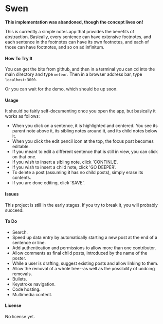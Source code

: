 # Swen

**This implementation was abandoned, though the concept lives on!**

This is currently a simple notes app that provides the benefits of abstraction. Basically, every sentence can have extensive footnotes, and each sentence in the footnotes can have its own footnotes, and each of those can have footnotes, and so on ad infinitum.

#### How To Try It

You can get the bits from github, and then in a terminal you can cd into the main directory and type `meteor`.
Then in a browser address bar, type `localhost:3000`.

Or you can wait for the demo, which should be up soon.

#### Usage

It should be fairly self-documenting once you open the app, but basically it works as follows:
- When you click on a sentence, it is highlighted and centered. You see its parent note above it, its sibling notes around it, and its child notes below it.
- When you click the edit pencil icon at the top, the focus post becomes editable.
- If you meant to edit a different sentence that is still in view, you can click on that one.
- If you wish to insert a sibling note, click 'CONTINUE'.
- If you wish to insert a child note, click 'GO DEEPER'.
- To delete a post (assuming it has no child posts), simply erase its contents.
- If you are done editing, click 'SAVE'.

#### Issues

This project is still in the early stages. If you try to break it, you will probably succeed.

#### To Do

- Search.
- Speed up data entry by automatically starting a new post at the end of a sentence or line.
- Add authentication and permissions to allow more than one contributor.
- Allow comments as final child posts, introduced by the name of the poster.
- While a user is drafting, suggest existing posts and allow linking to them.
- Allow the removal of a whole tree--as well as the possibility of undoing removals.
- Bullets.
- Keystroke navigation.
- Code hosting.
- Multimedia content.

#### License

No license yet.
